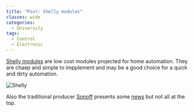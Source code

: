 ```yaml
---
title: "Post: Shelly modules"
classes: wide
categories:
  - University
tags:
  - Control
  - Electronic
---
```


[Shelly modules](https://www.dday.it/redazione/41413/la-domotica-a-basso-costo-alla-scoperta-dei-moduli-shelly) are low cost modules projected for home automation. They are chaep and simple to impplement and may be a good choice for a quick and dirty automation.

![Shelly](https://dday.imgix.net/system/uploads/picture/image/82427/28a840_Shelly_Plus_1__5_.jpg?auto=format%2Ccompress&w=1246&s=8e92d1e8872b12e65e5d3f54de06e458)


Also the traditional producer [Sonoff](https://sonoff.tech/) presents some [news](https://indomus.it/news/itead-novita-interessanti-sul-fronte-sonoff-ma-non-e-tutto-oro-quel-che-luccica/) but not all at the top.


